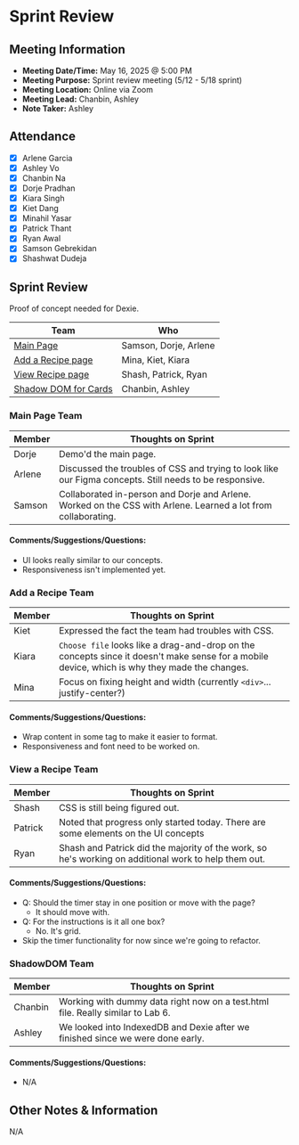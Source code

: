 # Sprint Review
## Meeting Information
- **Meeting Date/Time:** May 16, 2025 @ 5:00 PM
- **Meeting Purpose:** Sprint review meeting (5/12 - 5/18 sprint)
- **Meeting Location:** Online via Zoom
- **Meeting Lead:** Chanbin, Ashley
- **Note Taker:** Ashley

## Attendance
- [X] Arlene Garcia
- [X] Ashley Vo
- [X] Chanbin Na
- [X] Dorje Pradhan
- [X] Kiara Singh
- [X] Kiet Dang
- [X] Minahil Yasar
- [X] Patrick Thant
- [X] Ryan Awal
- [X] Samson Gebrekidan
- [X] Shashwat Dudeja

## Sprint Review
Proof of concept needed for Dexie.

| Team | Who | 
| ---- | ---- |
| [Main Page](#main-page-team) | Samson, Dorje, Arlene | 
| [Add a Recipe page](#add-a-recipe-team) | Mina, Kiet, Kiara | 
| [View Recipe page](#view-a-recipe-team) | Shash, Patrick, Ryan | 
| [Shadow DOM for Cards](#shadowdom-team) | Chanbin, Ashley | 

### Main Page Team
| Member | Thoughts on Sprint |
| ---- | ---- |
| Dorje | Demo'd the main page.  | 
| Arlene | Discussed the troubles of CSS and trying to look like our Figma concepts. Still needs to be responsive. | 
| Samson | Collaborated in-person and Dorje and Arlene. Worked on the CSS with Arlene. Learned a lot from collaborating. | 

#### Comments/Suggestions/Questions:
- UI looks really similar to our concepts.
- Responsiveness isn't implemented yet.

### Add a Recipe Team
| Member | Thoughts on Sprint |
| ---- | ---- |
| Kiet | Expressed the fact the team had troubles with CSS. | 
| Kiara | `Choose file` looks like a drag-and-drop on the concepts since it doesn't make sense for a mobile device, which is why they made the changes. | 
| Mina | Focus on fixing height and width (currently `<div>`... justify-center?) | 

#### Comments/Suggestions/Questions:
- Wrap content in some tag to make it easier to format.
- Responsiveness and font need to be worked on.

### View a Recipe Team
| Member | Thoughts on Sprint |
| ---- | ---- |
| Shash | CSS is still being figured out. |
| Patrick | Noted that progress only started today. There are some elements on the UI concepts  | 
| Ryan | Shash and Patrick did the majority of the work, so he's working on additional work to help them out. | 

#### Comments/Suggestions/Questions:
- Q: Should the timer stay in one position or move with the page?
  - It should move with.
- Q: For the instructions is it all one box?
  - No. It's grid.
- Skip the timer functionality for now since we're going to refactor. 

### ShadowDOM Team
| Member | Thoughts on Sprint |
| ---- | ---- |
| Chanbin | Working with dummy data right now on a test.html file. Really similar to Lab 6. |
| Ashley | We looked into IndexedDB and Dexie after we finished since we were done early. |

#### Comments/Suggestions/Questions:
- N/A

## Other Notes & Information
N/A
